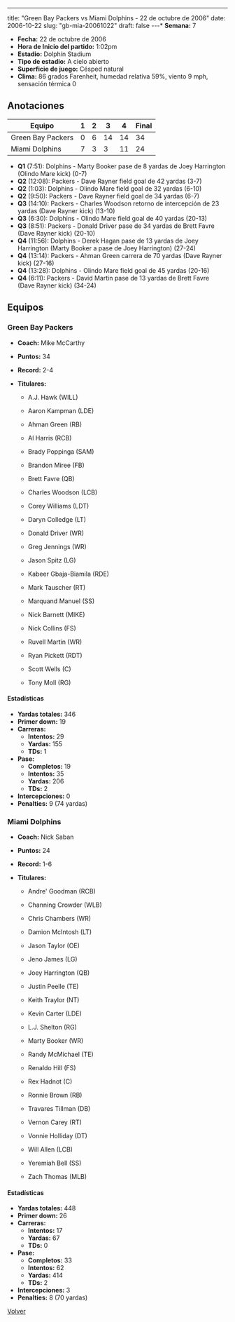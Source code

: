 ---
title: "Green Bay Packers vs Miami Dolphins - 22 de octubre de 2006"
date: 2006-10-22
slug: "gb-mia-20061022"
draft: false
---* **Semana:** 7
* **Fecha:** 22 de octubre de 2006
* **Hora de Inicio del partido:** 1:02pm
* **Estadio:** Dolphin Stadium
* **Tipo de estadio:** A cielo abierto
* **Superficie de juego:** Césped natural
* **Clima:** 86 grados Farenheit, humedad relativa 59%, viento 9 mph, sensación térmica 0




## Anotaciones
| Equipo | 1 | 2 | 3 | 4 | Final |
|--------|---|---|---|---|-------|
| Green Bay Packers  | 0 | 6 | 14 | 14  | 34 |
| Miami Dolphins  | 7 | 3 | 3 | 11  | 24 |
* **Q1** (7:51): Dolphins - Marty Booker pase de 8 yardas de Joey Harrington (Olindo Mare kick) (0-7)
* **Q2** (12:08): Packers - Dave Rayner field goal de 42 yardas (3-7)
* **Q2** (1:03): Dolphins - Olindo Mare field goal de 32 yardas (6-10)
* **Q2** (9:50): Packers - Dave Rayner field goal de 34 yardas (6-7)
* **Q3** (14:10): Packers - Charles Woodson retorno de intercepción de 23 yardas (Dave Rayner kick) (13-10)
* **Q3** (6:30): Dolphins - Olindo Mare field goal de 40 yardas (20-13)
* **Q3** (8:51): Packers - Donald Driver pase de 34 yardas de Brett Favre (Dave Rayner kick) (20-10)
* **Q4** (11:56): Dolphins - Derek Hagan pase de 13 yardas de Joey Harrington (Marty Booker a pase de Joey Harrington) (27-24)
* **Q4** (13:14): Packers - Ahman Green carrera de 70 yardas (Dave Rayner kick) (27-16)
* **Q4** (13:28): Dolphins - Olindo Mare field goal de 45 yardas (20-16)
* **Q4** (6:11): Packers - David Martin pase de 13 yardas de Brett Favre (Dave Rayner kick) (34-24)


## Equipos


### Green Bay Packers
* **Coach:** Mike McCarthy
* **Puntos:** 34
* **Record:** 2-4
* **Titulares:** 

  * A.J. Hawk (WILL) 

  * Aaron Kampman (LDE) 

  * Ahman Green (RB) 

  * Al Harris (RCB) 

  * Brady Poppinga (SAM) 

  * Brandon Miree (FB) 

  * Brett Favre (QB) 

  * Charles Woodson (LCB) 

  * Corey Williams (LDT) 

  * Daryn Colledge (LT) 

  * Donald Driver (WR) 

  * Greg Jennings (WR) 

  * Jason Spitz (LG) 

  * Kabeer Gbaja-Biamila (RDE) 

  * Mark Tauscher (RT) 

  * Marquand Manuel (SS) 

  * Nick Barnett (MIKE) 

  * Nick Collins (FS) 

  * Ruvell Martin (WR) 

  * Ryan Pickett (RDT) 

  * Scott Wells (C) 

  * Tony Moll (RG) 

#### Estadísticas
* **Yardas totales:** 346
* **Primer down:** 19
* **Carreras:**
  * **Intentos:** 29
  * **Yardas:** 155
  * **TDs:** 1
* **Pase:**
  * **Completos:** 19
  * **Intentos:** 35
  * **Yardas:** 206
  * **TDs:** 2
* **Intercepciones:** 0
* **Penalties:** 9 (74 yardas)

### Miami Dolphins
* **Coach:** Nick Saban
* **Puntos:** 24
* **Record:** 1-6
* **Titulares:** 

  * Andre' Goodman (RCB) 

  * Channing Crowder (WLB) 

  * Chris Chambers (WR) 

  * Damion McIntosh (LT) 

  * Jason Taylor (OE) 

  * Jeno James (LG) 

  * Joey Harrington (QB) 

  * Justin Peelle (TE) 

  * Keith Traylor (NT) 

  * Kevin Carter (LDE) 

  * L.J. Shelton (RG) 

  * Marty Booker (WR) 

  * Randy McMichael (TE) 

  * Renaldo Hill (FS) 

  * Rex Hadnot (C) 

  * Ronnie Brown (RB) 

  * Travares Tillman (DB) 

  * Vernon Carey (RT) 

  * Vonnie Holliday (DT) 

  * Will Allen (LCB) 

  * Yeremiah Bell (SS) 

  * Zach Thomas (MLB) 

#### Estadísticas
* **Yardas totales:** 448
* **Primer down:** 26
* **Carreras:**
  * **Intentos:** 17
  * **Yardas:** 67
  * **TDs:** 0
* **Pase:**
  * **Completos:** 33
  * **Intentos:** 62
  * **Yardas:** 414
  * **TDs:** 2
* **Intercepciones:** 3
* **Penalties:** 8 (70 yardas)


[Volver](/historia/2006)
